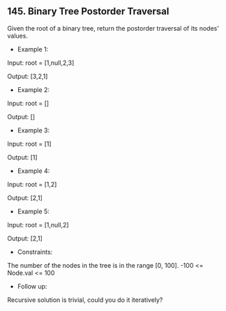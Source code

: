 ## 145. Binary Tree Postorder Traversal

Given the root of a binary tree, return the postorder traversal of its nodes' values.


- Example 1:

Input: root = [1,null,2,3]

Output: [3,2,1]

- Example 2:

Input: root = []

Output: []

- Example 3:

Input: root = [1]

Output: [1]

- Example 4:

Input: root = [1,2]

Output: [2,1]

- Example 5:


Input: root = [1,null,2]

Output: [2,1]
 

- Constraints:

The number of the nodes in the tree is in the range [0, 100].
-100 <= Node.val <= 100
 

- Follow up:

Recursive solution is trivial, could you do it iteratively?
